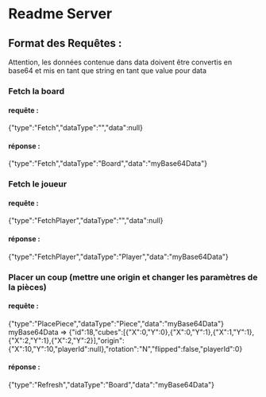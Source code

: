 # Readme Server
## Format des Requêtes :
Attention, les données contenue dans data doivent être convertis en base64 et mis en tant que string en tant que value pour data
### Fetch la board
#### requête :
{"type":"Fetch","dataType":"","data":null}
#### réponse :
{"type":"Fetch","dataType":"Board","data":"myBase64Data"}
### Fetch le joueur
#### requête :
{"type":"FetchPlayer","dataType":"","data":null}
#### réponse :
{"type":"FetchPlayer","dataType":"Player","data":"myBase64Data"}
### Placer un coup (mettre une origin et changer les paramètres de la pièces)
#### requête :
{"type":"PlacePiece","dataType":"Piece","data":"myBase64Data"}
myBase64Data => {"id":18,"cubes":[{"X":0,"Y":0},{"X":0,"Y":1},{"X":1,"Y":1},{"X":2,"Y":1},{"X":2,"Y":2}],"origin":{"X":10,"Y":10,"playerId":null},"rotation":"N","flipped":false,"playerId":0}
#### réponse :
{"type":"Refresh","dataType":"Board","data":"myBase64Data"}


